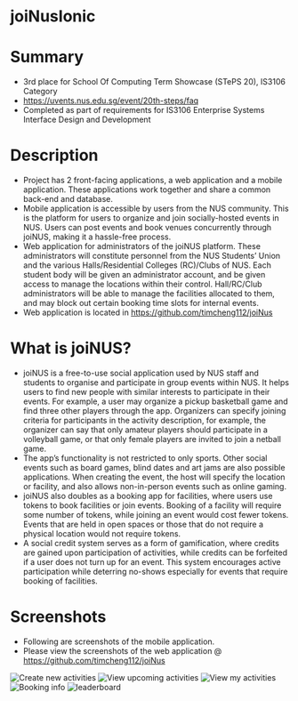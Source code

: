 ﻿# joiNusIonic
# Summary
- 3rd place for School Of Computing Term Showcase (STePS 20), IS3106 Category
- https://uvents.nus.edu.sg/event/20th-steps/faq
- Completed as part of requirements for IS3106 Enterprise Systems Interface Design and Development

# Description
- Project has 2 front-facing applications, a web application and a mobile application. These applications work together and share a common back-end and database.
- Mobile application is accessible by users from the NUS community. This is the platform for users to organize and join socially-hosted events in NUS. Users can post events and book venues concurrently through joiNUS, making it a hassle-free process.
- Web application for administrators of the joiNUS platform. These administrators will constitute personnel from the NUS Students’ Union and the various Halls/Residential Colleges (RC)/Clubs of NUS. Each student body will be given an administrator account, and be given access to manage the locations within their control. Hall/RC/Club administrators will be able to manage the facilities allocated to them, and may block out certain booking time slots for internal events.
- Web application is located in https://github.com/timcheng112/joiNus


# What is joiNUS?
- joiNUS is a free-to-use social application used by NUS staff and students to organise and participate in group events within NUS. It helps users to find new people with similar interests to participate in their events. For example, a user may organize a pickup basketball game and find three other players through the app. Organizers can specify joining criteria for participants in the activity description, for example, the organizer can say that only amateur players should participate in a volleyball game, or that only female players are invited to join a netball game.
- The app’s functionality is not restricted to only sports. Other social events such as board games, blind dates and art jams are also possible applications. When creating the event, the host will specify the location or facility, and also allows non-in-person events such as online gaming.
- joiNUS also doubles as a booking app for facilities, where users use tokens to book facilities or join events. Booking of a facility will require some number of tokens, while joining an event would cost fewer tokens. Events that are held in open spaces or those that do not require a physical location would not require tokens.
- A social credit system serves as a form of gamification, where credits are gained upon participation of activities, while credits can be forfeited if a user does not turn up for an event. This system encourages active participation while deterring no-shows especially for events that require booking of facilities.

# Screenshots
- Following are screenshots of the mobile application.
- Please view the screenshots of the web application @ https://github.com/timcheng112/joiNus

![Create new activities](https://user-images.githubusercontent.com/89450828/195499351-3363a7ab-230e-4dca-a1fb-16b7aba91b0a.png)
![View upcoming activities](https://user-images.githubusercontent.com/89450828/195499475-a705e877-3ca4-44fd-b81a-afafc2d2298f.png)
![View my activities](https://user-images.githubusercontent.com/89450828/195499543-26174de0-61e4-4aab-bd0a-f0b38e62e2ad.png)
![Booking info](https://user-images.githubusercontent.com/89450828/195499781-17371d33-78bb-4315-b4c1-8529833a396e.png)
![leaderboard](https://user-images.githubusercontent.com/89450828/195499815-ef49b260-2b4a-4cbf-b153-8d066d17a0fa.png)
